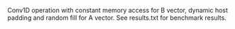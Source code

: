 Conv1D operation with constant memory access for B vector, dynamic host padding and random fill for A vector. See results.txt for benchmark results.